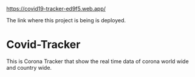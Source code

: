 https://covid19-tracker-ed9f5.web.app/

The link where this project is being is deployed.
# Covid-Tracker
This is Corona Tracker that show the real time data of corona world wide and country wide.
